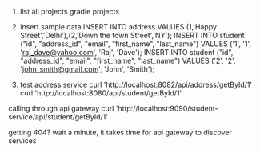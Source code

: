 1. list all projects
gradle projects

2. insert sample data
   INSERT INTO address VALUES (1,'Happy Street','Delhi'),(2,'Down the town Street','NY');
   INSERT INTO student ("id", "address_id", "email", "first_name", "last_name") VALUES ('1', '1', 'raj_dave@yahoo.com', 'Raj', 'Dave');
   INSERT INTO student ("id", "address_id", "email", "first_name", "last_name") VALUES ('2', '2', 'john_smith@gmail.com', 'John', 'Smith');

3. test address service 
   curl 'http://localhost:8082/api/address/getById/1'
   curl 'http://localhost:8080/api/student/getById/1'

calling through api gateway
   curl 'http://localhost:9090/student-service/api/student/getById/1'

   getting 404? wait a minute, it takes time for api gateway to discover services
